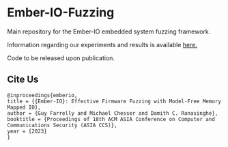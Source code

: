 # Ember-IO-Fuzzing
Main repository for the Ember-IO embedded system fuzzing framework.

Information regarding our experiments and results is available [here.](https://github.com/Ember-IO/Ember-IO-Experiments)


Code to be released upon publication.

## Cite Us
```
@inproceedings{emberio,
title = {{Ember-IO}: Effective Firmware Fuzzing with Model-Free Memory Mapped IO},
author = {Guy Farrelly and Michael Chesser and Damith C. Ranasinghe},
booktitle = {Proceedings of 18th ACM ASIA Conference on Computer and Communications Security (ASIA CCS)},
year = {2023}
}
```
